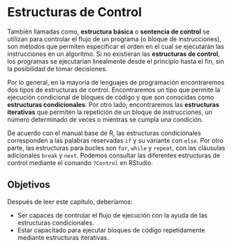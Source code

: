 
# Estructuras de Control

También llamadas como, __estructura básica__ o __sentencia de control__ se utilizan
para controlar el flujo de un programa (o bloque de instrucciones), son métodos que 
permiten especificar el orden en el cual se ejecutarán las instrucciones en un 
algoritmo. Si no existieran las __estructuras de control__, los programas se ejecutarían
linealmente desde el principio hasta el fin, sin la posibilidad de tomar decisiones.

Por lo general, en la mayoría de lenguajes de programación  encontraremos dos tipos de estructuras
de control. Encontraremos un tipo que permite la ejecución condicional de bloques de 
código y que son conocidas como __estructuras condicionales__. Por otro lado, 
encontraremos las __estructuras iterativas__ que permiten la repetición de un bloque
de instrucciones, un número determinado de veces o mientras se cumpla una condición.

De acuerdo con el manual base de R, las estructuras condicionales corresponden a 
las palabras reservadas `if` y su variante con `else`. Por otro parte, las estructuras 
para bucles son `for`, `while` y `repeat`, con las cláusulas adicionales `break` y `next`.
Podemos consultar las diferentes estructuras de control mediante el comando `?Control` en RStudio.

## Objetivos 

Después de leer este capítulo, deberíamos:

- Ser capaces de controlar el flujo de ejecución con la ayuda de las estructuras 
condicionales.
- Estar capacitado para ejecutar bloques de código repetidamente mediante estructuras
iterativas.
